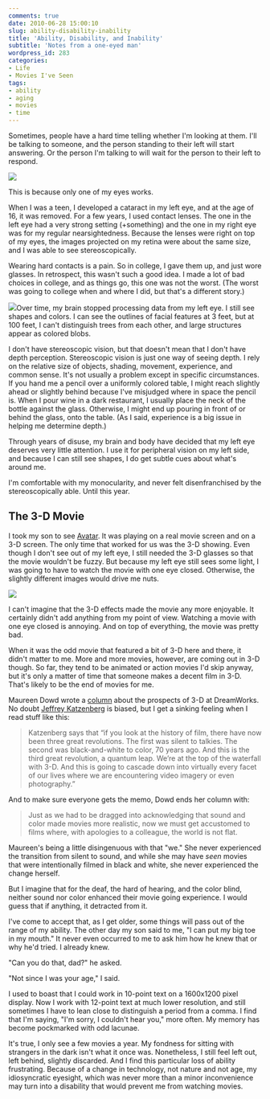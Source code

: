 ```yaml
---
comments: true
date: 2010-06-28 15:00:10
slug: ability-disability-inability
title: 'Ability, Disability, and Inability'
subtitle: 'Notes from a one-eyed man'
wordpress_id: 283
categories:
- Life
- Movies I've Seen
tags:
- ability
- aging
- movies
- time
---
```


Sometimes, people have a hard time telling whether I'm looking at them. I'll be talking to someone, and the person standing to their left will start answering.  Or the person I'm talking to will wait for the person to their left to respond.

[![](/IMAGE/eyes.jpg)](/IMAGE/eyes.jpg)

This is because only one of my eyes works.

When I was a teen, I developed a cataract in my left eye, and at the age of 16, it was removed. For a few years, I used contact lenses. The one in the left eye had a very strong setting (+something) and the one in my right eye was for my regular nearsightedness. Because the lenses were right on top of my eyes, the images projected on my retina were about the same size, and I was able to see stereoscopically.

Wearing hard contacts is a pain. So in college, I gave them up, and just wore glasses. In retrospect, this wasn't such a good idea. I made a lot of bad choices in college, and as things go, this one was not the worst. (The worst was going to college when and where I did, but that's a different story.)

[![](/IMAGE/cryeye-e1277180715652-300x159.jpg)](https://www.flickr.com/photos/chishikilauren/23368239/)Over time, my brain stopped processing data from my left eye. I still see shapes and colors. I can see the outlines of facial features at 3 feet, but at 100 feet, I can't distinguish trees from each other, and large structures appear as colored blobs.

I don't have stereoscopic vision, but that doesn't mean that I don't have depth perception. Stereoscopic vision is just one way of seeing depth. I rely on the relative size of objects, shading, movement, experience, and common sense. It's not usually a problem except in specific circumstances. If you hand me a pencil over a uniformly colored table, I might reach slightly ahead or slightly behind because I've misjudged where in space the pencil is. When I pour wine in a dark restaurant, I usually place the neck of the bottle against the glass. Otherwise, I might end up pouring in front of or behind the glass, onto the table. (As I said, experience is a big issue in helping me determine depth.)

Through years of disuse, my brain and body have decided that my left eye deserves very little attention. I use it for peripheral vision on my left side, and because I can still see shapes, I do get subtle cues about what's around me.

I'm comfortable with my monocularity, and never felt disenfranchised by the stereoscopically able. Until this year.



## The 3-D Movie


I took my son to see [Avatar](https://avatarmovie.com). It was playing on a real movie screen and on a 3-D screen. The only time that worked for us was the 3-D showing. Even though I don't see out of my left eye, I still needed the 3-D glasses so that the movie wouldn't be fuzzy. But because my left eye still sees some light, I was going to have to watch the movie with one eye closed. Otherwise, the slightly different images would drive me nuts.

[![](/IMAGE/3dglasses2-150x150.jpg)](https://www.flickr.com/photos/mattneale/4685631255/)

I can't imagine that the 3-D effects made the movie any more enjoyable. It certainly didn't add anything from my point of view. Watching a movie with one eye closed is annoying. And on top of everything, the movie was pretty bad.

When it was the odd movie that featured a bit of 3-D here and there, it didn't matter to me. More and more movies, however, are coming out in 3-D though. So far, they tend to be animated or action movies I'd skip anyway, but it's only a matter of time that someone makes a decent film in 3-D. That's likely to be the end of movies for me.

Maureen Dowd wrote a [column](https://www.nytimes.com/2010/02/10/opinion/10dowd.html) about the prospects of 3-D at DreamWorks. No doubt [Jeffrey Katzenberg](https://en.wikipedia.org/wiki/Jeffrey_Katzenberg) is biased, but I get a sinking feeling when I read stuff like this:



> Katzenberg says that “if you look at the history of film, there have now been three great revolutions. The first was silent to talkies. The second was black-and-white to color, 70 years ago. And this is the third great revolution, a quantum leap. We’re at the top of the waterfall with 3-D. And this is going to cascade down into virtually every facet of our lives where we are encountering video imagery or even photography.”



And to make sure everyone gets the memo, Dowd ends her column with:


> Just as we had to be dragged into acknowledging that sound and color made movies more realistic, now we must get accustomed to films where, with apologies to a colleague, the world is not flat.



Maureen's being a little disingenuous with that "we." She never experienced the transition from silent to sound, and while she may have _seen_ movies that were intentionally filmed in black and white, she never experienced the change herself.

But I imagine that for the deaf, the hard of hearing, and the color blind, neither sound nor color enhanced their movie going experience. I would guess that if anything, it detracted from it.

I've come to accept that, as I get older, some things will pass out of the range of my ability. The other day my son said to me, "I can put my big toe in my mouth." It never even occurred to me to ask him how he knew that or why he'd tried. I already knew.

"Can you do that, dad?" he asked.

"Not since I was your age," I said.

I used to boast that I could work in 10-point text on a 1600x1200 pixel display. Now I work with 12-point text at much lower resolution, and still sometimes I have to lean close to distinguish a period from a comma. I find that I'm saying, "I'm sorry, I couldn't hear you," more often. My memory has become pockmarked with odd lacunae.

It's true, I only see a few movies a year. My fondness for sitting with strangers in the dark isn't what it once was. Nonetheless, I still feel left out, left behind, slightly discarded. And I find this particular loss of ability frustrating. Because of a change in technology, not nature and not age, my idiosyncratic eyesight, which was never more than a minor inconvenience may turn into a disability that would prevent me from watching movies.
